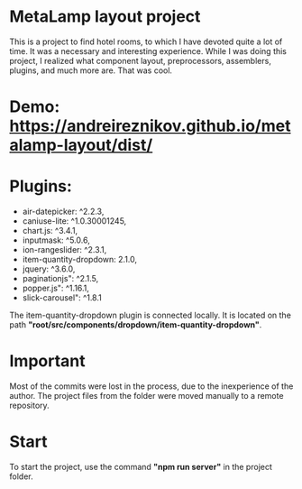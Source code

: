 # MetaLamp layout project 

This is a project to find hotel rooms, to which I have devoted quite a lot of time. It was a necessary and interesting experience. While I was doing this project, I realized what component layout, preprocessors, assemblers, plugins, and much more are. That was cool.

# Demo: https://andreireznikov.github.io/metalamp-layout/dist/

# Plugins: 

 - air-datepicker: ^2.2.3,
 - caniuse-lite: ^1.0.30001245,
 - chart.js: ^3.4.1,
 - inputmask: ^5.0.6,
 - ion-rangeslider: ^2.3.1,
 - item-quantity-dropdown: 2.1.0,
 - jquery: ^3.6.0,
 - paginationjs": ^2.1.5,
 - popper.js": ^1.16.1,
 - slick-carousel": ^1.8.1

The item-quantity-dropdown plugin is connected locally. It is located on the path __"root/src/components/dropdown/item-quantity-dropdown"__.

# Important

Most of the commits were lost in the process, due to the inexperience of the author. The project files from the folder were moved manually to a remote repository.

# Start

To start the project, use the command __"npm run server"__ in the project folder.
